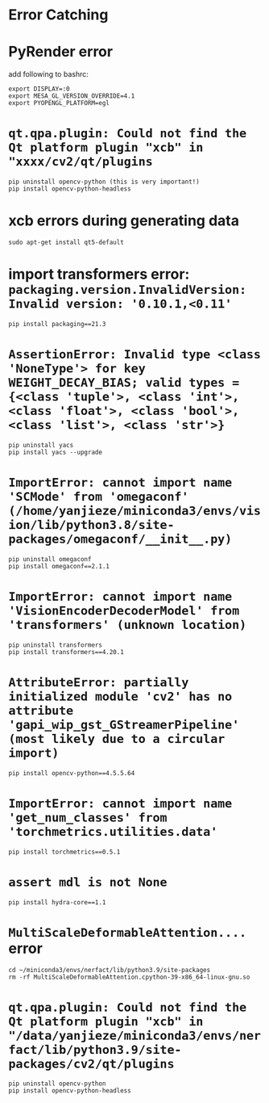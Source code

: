 
# Error Catching

# PyRender error
add following to bashrc:
```
export DISPLAY=:0
export MESA_GL_VERSION_OVERRIDE=4.1
export PYOPENGL_PLATFORM=egl
```


# `qt.qpa.plugin: Could not find the Qt platform plugin "xcb" in "xxxx/cv2/qt/plugins`
```
pip uninstall opencv-python (this is very important!)
pip install opencv-python-headless
```

# xcb errors during generating data
```
sudo apt-get install qt5-default
```

# import transformers error: `packaging.version.InvalidVersion: Invalid version: '0.10.1,<0.11'`
```
pip install packaging==21.3
```

# `AssertionError: Invalid type <class 'NoneType'> for key WEIGHT_DECAY_BIAS; valid types = {<class 'tuple'>, <class 'int'>, <class 'float'>, <class 'bool'>, <class 'list'>, <class 'str'>}`
```
pip uninstall yacs
pip install yacs --upgrade
```

# `ImportError: cannot import name 'SCMode' from 'omegaconf' (/home/yanjieze/miniconda3/envs/vision/lib/python3.8/site-packages/omegaconf/__init__.py)`
```
pip uninstall omegaconf
pip install omegaconf==2.1.1
```

# `ImportError: cannot import name 'VisionEncoderDecoderModel' from 'transformers' (unknown location)`

```
pip uninstall transformers
pip install transformers==4.20.1
```

# `AttributeError: partially initialized module 'cv2' has no attribute 'gapi_wip_gst_GStreamerPipeline' (most likely due to a circular import)`
```
pip install opencv-python==4.5.5.64
```

# `ImportError: cannot import name 'get_num_classes' from 'torchmetrics.utilities.data' `
```
pip install torchmetrics==0.5.1
```

# `assert mdl is not None`
```
pip install hydra-core==1.1
```

# `MultiScaleDeformableAttention....` error
```
cd ~/miniconda3/envs/nerfact/lib/python3.9/site-packages
rm -rf MultiScaleDeformableAttention.cpython-39-x86_64-linux-gnu.so 
```

# `qt.qpa.plugin: Could not find the Qt platform plugin "xcb" in "/data/yanjieze/miniconda3/envs/nerfact/lib/python3.9/site-packages/cv2/qt/plugins`
```
pip uninstall opencv-python
pip install opencv-python-headless
```

